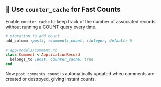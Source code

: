 ## 🔢 Use `counter_cache` for Fast Counts

Enable `counter_cache` to keep track of the number of associated records without running a COUNT query every time.

```ruby
# migration to add count
add_column :posts, :comments_count, :integer, default: 0

# app/models/comment.rb
class Comment < ApplicationRecord
  belongs_to :post, counter_cache: true
end
```

Now `post.comments_count` is automatically updated when comments are created or destroyed, giving instant counts.
